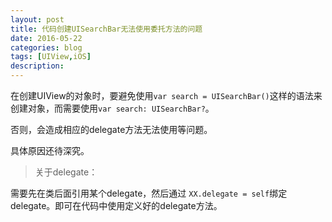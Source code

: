 ```yaml
---
layout: post
title: 代码创建UISearchBar无法使用委托方法的问题
date: 2016-05-22
categories: blog
tags: [UIView,iOS]
description:  
---
```


在创建UIView的对象时，要避免使用`var search = UISearchBar()`这样的语法来创建对象，而需要使用`var search: UISearchBar?`。

否则，会造成相应的delegate方法无法使用等问题。

具体原因还待深究。

> 关于delegate：

需要先在类后面引用某个delegate，然后通过 `XX.delegate = self`绑定delegate。即可在代码中使用定义好的delegate方法。
